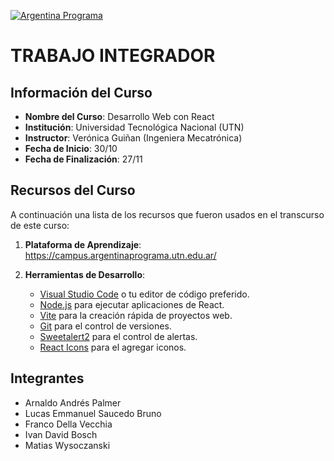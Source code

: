 [![Argentina Programa](https://fmn.unsl.edu.ar/wp-content/uploads/2023/05/banner-ok-argentina-programa.jpg)](https://www.argentina.gob.ar/economia/conocimiento/argentina-programa)

# TRABAJO INTEGRADOR

## Información del Curso

- **Nombre del Curso**: Desarrollo Web con React
- **Institución**: Universidad Tecnológica Nacional (UTN)
- **Instructor**: Verónica Guiñan (Ingeniera Mecatrónica)
- **Fecha de Inicio**: 30/10
- **Fecha de Finalización**: 27/11

## Recursos del Curso

A continuación una lista de los recursos que fueron usados en el transcurso de este curso:

1. **Plataforma de Aprendizaje**: https://campus.argentinaprograma.utn.edu.ar/

2. **Herramientas de Desarrollo**:
   - [Visual Studio Code](https://code.visualstudio.com/) o tu editor de código preferido.
   - [Node.js](https://nodejs.org/) para ejecutar aplicaciones de React.
   - [Vite](https://vitejs.dev/) para la creación rápida de proyectos web.
   - [Git](https://git-scm.com/) para el control de versiones.
   - [Sweetalert2](https://sweetalert2.github.io/) para el control de alertas.
   - [React Icons](https://react-icons.github.io/react-icons/) para el agregar iconos.

## Integrantes
<ul>
<li>Arnaldo Andrés Palmer</li>
<li>Lucas Emmanuel Saucedo Bruno</li>
<li>Franco Della Vecchia</li>
<li>Ivan David Bosch</li>
<li>Matias Wysoczanski</li>
</ul>
<br>



